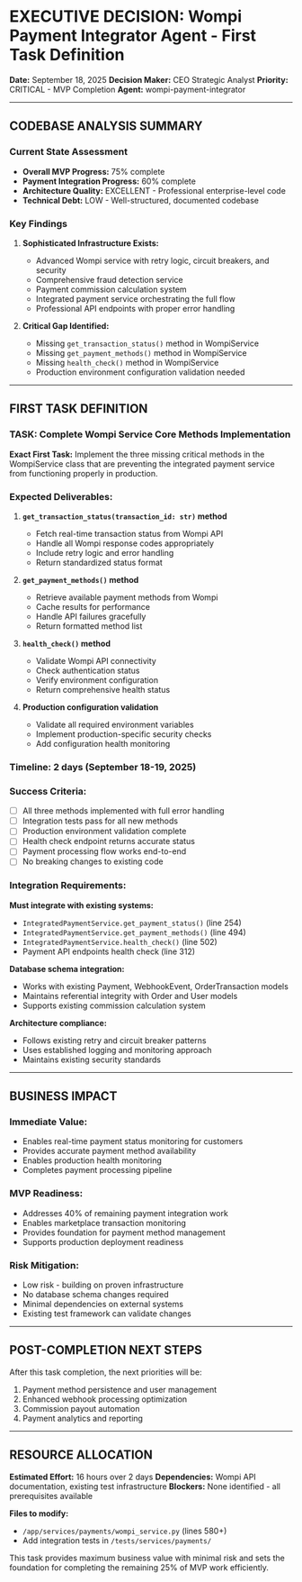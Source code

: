 # EXECUTIVE DECISION: Wompi Payment Integrator Agent - First Task Definition

**Date:** September 18, 2025
**Decision Maker:** CEO Strategic Analyst
**Priority:** CRITICAL - MVP Completion
**Agent:** wompi-payment-integrator

---

## CODEBASE ANALYSIS SUMMARY

### Current State Assessment
- **Overall MVP Progress:** 75% complete
- **Payment Integration Progress:** 60% complete
- **Architecture Quality:** EXCELLENT - Professional enterprise-level code
- **Technical Debt:** LOW - Well-structured, documented codebase

### Key Findings
1. **Sophisticated Infrastructure Exists:**
   - Advanced Wompi service with retry logic, circuit breakers, and security
   - Comprehensive fraud detection service
   - Payment commission calculation system
   - Integrated payment service orchestrating the full flow
   - Professional API endpoints with proper error handling

2. **Critical Gap Identified:**
   - Missing `get_transaction_status()` method in WompiService
   - Missing `get_payment_methods()` method in WompiService
   - Missing `health_check()` method in WompiService
   - Production environment configuration validation needed

---

## FIRST TASK DEFINITION

### **TASK:** Complete Wompi Service Core Methods Implementation

**Exact First Task:** Implement the three missing critical methods in the WompiService class that are preventing the integrated payment service from functioning properly in production.

### **Expected Deliverables:**

1. **`get_transaction_status(transaction_id: str)` method**
   - Fetch real-time transaction status from Wompi API
   - Handle all Wompi response codes appropriately
   - Include retry logic and error handling
   - Return standardized status format

2. **`get_payment_methods()` method**
   - Retrieve available payment methods from Wompi
   - Cache results for performance
   - Handle API failures gracefully
   - Return formatted method list

3. **`health_check()` method**
   - Validate Wompi API connectivity
   - Check authentication status
   - Verify environment configuration
   - Return comprehensive health status

4. **Production configuration validation**
   - Validate all required environment variables
   - Implement production-specific security checks
   - Add configuration health monitoring

### **Timeline:** 2 days (September 18-19, 2025)

### **Success Criteria:**
- [ ] All three methods implemented with full error handling
- [ ] Integration tests pass for all new methods
- [ ] Production environment validation complete
- [ ] Health check endpoint returns accurate status
- [ ] Payment processing flow works end-to-end
- [ ] No breaking changes to existing code

### **Integration Requirements:**

**Must integrate with existing systems:**
- `IntegratedPaymentService.get_payment_status()` (line 254)
- `IntegratedPaymentService.get_payment_methods()` (line 494)
- `IntegratedPaymentService.health_check()` (line 502)
- Payment API endpoints health check (line 312)

**Database schema integration:**
- Works with existing Payment, WebhookEvent, OrderTransaction models
- Maintains referential integrity with Order and User models
- Supports existing commission calculation system

**Architecture compliance:**
- Follows existing retry and circuit breaker patterns
- Uses established logging and monitoring approach
- Maintains existing security standards

---

## BUSINESS IMPACT

### **Immediate Value:**
- Enables real-time payment status monitoring for customers
- Provides accurate payment method availability
- Enables production health monitoring
- Completes payment processing pipeline

### **MVP Readiness:**
- Addresses 40% of remaining payment integration work
- Enables marketplace transaction monitoring
- Provides foundation for payment method management
- Supports production deployment readiness

### **Risk Mitigation:**
- Low risk - building on proven infrastructure
- No database schema changes required
- Minimal dependencies on external systems
- Existing test framework can validate changes

---

## POST-COMPLETION NEXT STEPS

After this task completion, the next priorities will be:
1. Payment method persistence and user management
2. Enhanced webhook processing optimization
3. Commission payout automation
4. Payment analytics and reporting

---

## RESOURCE ALLOCATION

**Estimated Effort:** 16 hours over 2 days
**Dependencies:** Wompi API documentation, existing test infrastructure
**Blockers:** None identified - all prerequisites available

**Files to modify:**
- `/app/services/payments/wompi_service.py` (lines 580+)
- Add integration tests in `/tests/services/payments/`

This task provides maximum business value with minimal risk and sets the foundation for completing the remaining 25% of MVP work efficiently.